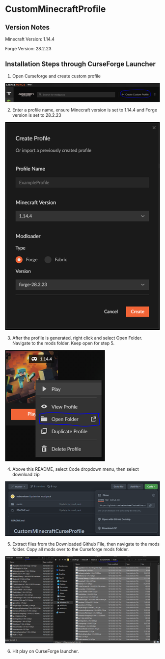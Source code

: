 # CustomMinecraftProfile

## Version Notes
Minecraft Version: 1.14.4

Forge Version: 28.2.23

## Installation Steps through CurseForge Launcher

1. Open Curseforge and create custom profile

![alttext](images/create_custom_profile.PNG)

2. Enter a profile name, ensure Minecraft version is set to 1.14.4 and Forge version is set to 28.2.23

![alttext](images/configure_settings.PNG)

3. After the profile is generated, right click and select Open Folder. Navigate to the mods folder. Keep open for step 5.

![alttext](images/curse_mod_folder.PNG)

4. Above this README, select Code dropdown menu, then select download zip

![alttext](images/github_zip.PNG)

5. Extract files from the Downloaded Github File, then navigate to the mods folder. Copy all mods over to the Curseforge mods folder.

![alttext](images/move_mods_to_curse.PNG)

6. Hit play on CurseForge launcher.